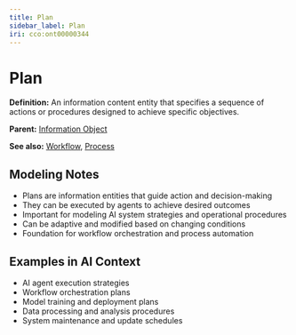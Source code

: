 ```yaml
---
title: Plan
sidebar_label: Plan
iri: cco:ont00000344
---
```


# Plan

**Definition:** An information content entity that specifies a sequence of actions or procedures designed to achieve specific objectives.

**Parent:** [Information Object](/cco/InformationObject)

**See also:** [Workflow](/abi/Workflow), [Process](/bfo/occurrent/Process)

## Modeling Notes

- Plans are information entities that guide action and decision-making
- They can be executed by agents to achieve desired outcomes
- Important for modeling AI system strategies and operational procedures
- Can be adaptive and modified based on changing conditions
- Foundation for workflow orchestration and process automation

## Examples in AI Context

- AI agent execution strategies
- Workflow orchestration plans
- Model training and deployment plans
- Data processing and analysis procedures
- System maintenance and update schedules
